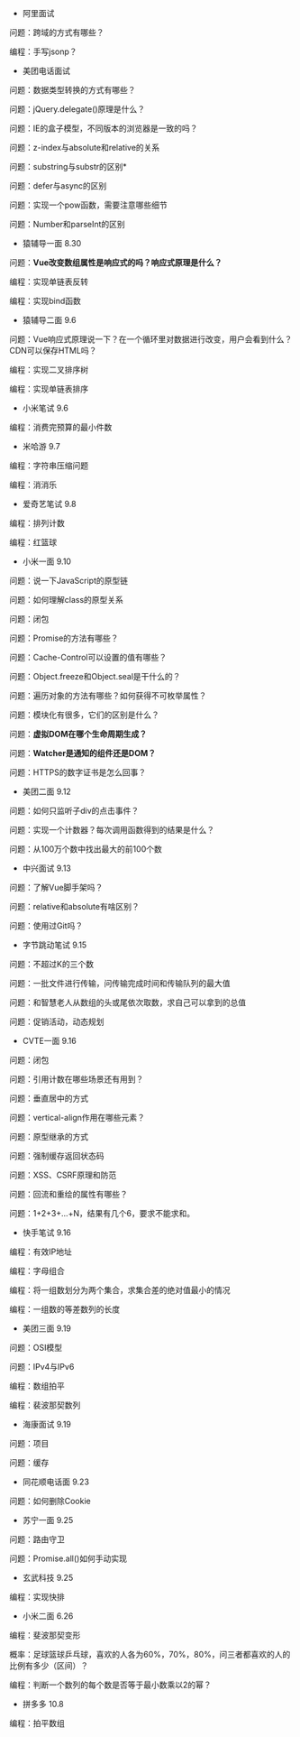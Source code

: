 - 阿里面试

问题：跨域的方式有哪些？

编程：手写jsonp？

- 美团电话面试

问题：数据类型转换的方式有哪些？

问题：jQuery.delegate()原理是什么？

问题：IE的盒子模型，不同版本的浏览器是一致的吗？

问题：z-index与absolute和relative的关系

问题：substring与substr的区别*

问题：defer与async的区别

问题：实现一个pow函数，需要注意哪些细节

问题：Number和parseInt的区别

- 猿辅导一面 8.30

问题：**Vue改变数组属性是响应式的吗？响应式原理是什么？**

编程：实现单链表反转

编程：实现bind函数

- 猿辅导二面 9.6

问题：Vue响应式原理说一下？在一个循环里对数据进行改变，用户会看到什么？CDN可以保存HTML吗？

编程：实现二叉排序树

编程：实现单链表排序

- 小米笔试 9.6

编程：消费完预算的最小件数

- 米哈游 9.7

编程：字符串压缩问题

编程：消消乐

- 爱奇艺笔试 9.8

编程：排列计数

编程：红篮球

- 小米一面 9.10

问题：说一下JavaScript的原型链

问题：如何理解class的原型关系

问题：闭包

问题：Promise的方法有哪些？

问题：Cache-Control可以设置的值有哪些？

问题：Object.freeze和Object.seal是干什么的？

问题：遍历对象的方法有哪些？如何获得不可枚举属性？

问题：模块化有很多，它们的区别是什么？

问题：**虚拟DOM在哪个生命周期生成？**

问题：**Watcher是通知的组件还是DOM？**

问题：HTTPS的数字证书是怎么回事？

- 美团二面 9.12

问题：如何只监听子div的点击事件？

问题：实现一个计数器？每次调用函数得到的结果是什么？

问题：从100万个数中找出最大的前100个数

- 中兴面试 9.13

问题：了解Vue脚手架吗？

问题：relative和absolute有啥区别？

问题：使用过Git吗？

- 字节跳动笔试 9.15

问题：不超过K的三个数

问题：一批文件进行传输，问传输完成时间和传输队列的最大值

问题：和智慧老人从数组的头或尾依次取数，求自己可以拿到的总值

问题：促销活动，动态规划

- CVTE一面 9.16

问题：闭包

问题：引用计数在哪些场景还有用到？

问题：垂直居中的方式

问题：vertical-align作用在哪些元素？

问题：原型继承的方式

问题：强制缓存返回状态码

问题：XSS、CSRF原理和防范

问题：回流和重绘的属性有哪些？

问题：1+2+3+...+N，结果有几个6，要求不能求和。

- 快手笔试 9.16

编程：有效IP地址

编程：字母组合

编程：将一组数划分为两个集合，求集合差的绝对值最小的情况

编程：一组数的等差数列的长度

- 美团三面 9.19

问题：OSI模型

问题：IPv4与IPv6

编程：数组拍平

编程：裴波那契数列

- 海康面试 9.19

问题：项目

问题：缓存

- 同花顺电话面 9.23

问题：如何删除Cookie

- 苏宁一面 9.25 

问题：路由守卫

问题：Promise.all()如何手动实现

- 玄武科技 9.25

编程：实现快排

- 小米二面 6.26 

编程：斐波那契变形

概率：足球篮球乒乓球，喜欢的人各为60%，70%，80%，问三者都喜欢的人的比例有多少（区间）？

编程：判断一个数列的每个数是否等于最小数乘以2的幂？

- 拼多多 10.8

编程：拍平数组

